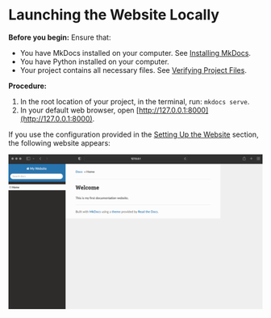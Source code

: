 # Launching the Website Locally

**Before you begin:** Ensure that:

* You have MkDocs installed on your computer. See [Installing MkDocs](install_mkd.md).
* You have Python installed on your computer.
* Your project contains all necessary files. See [Verifying Project Files](../setting_up/project_files.md).

**Procedure:**

1. In the root location of your project, in the terminal, run: `mkdocs serve`.
2. In your default web browser, open [http://127.0.0.1:8000](http://127.0.0.1:8000).

If you use the configuration provided in the [Setting Up the Website](../setting_up/setting_up_website.md) section, the following website appears:

![My First Website](../img/rtd-mk-1.png "My First Website")

